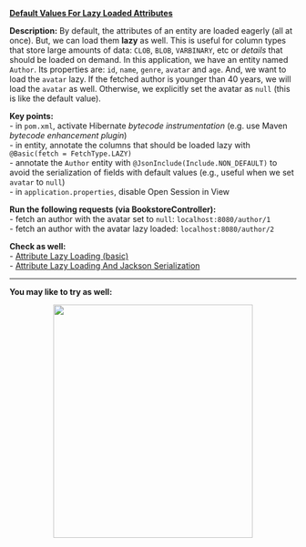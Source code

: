 
**[Default Values For Lazy Loaded Attributes](https://github.com/AnghelLeonard/Hibernate-SpringBoot/tree/master/HibernateSpringBootAttributeLazyLoadingDefaultValues)**
 
**Description:** By default, the attributes of an entity are loaded eagerly (all at once). But, we can load them **lazy** as well. This is useful for column types that store large amounts of data: `CLOB`, `BLOB`, `VARBINARY`, etc or *details* that should be loaded on demand. In this application, we have an entity named `Author`. Its properties are: `id`, `name`, `genre`, `avatar` and `age`. And, we want to load the `avatar` lazy. If the fetched author is younger than 40 years, we will load the `avatar` as well. Otherwise, we explicitly set the avatar as `null` (this is like the default value). 

**Key points:**\
     - in `pom.xml`, activate Hibernate *bytecode instrumentation* (e.g. use Maven *bytecode enhancement plugin*)\
     - in entity, annotate the columns that should be loaded lazy with `@Basic(fetch = FetchType.LAZY)`\
     - annotate the `Author` entity with `@JsonInclude(Include.NON_DEFAULT)` to avoid the serialization of fields with default values (e.g., useful when we set `avatar` to `null`)\
     - in `application.properties`, disable Open Session in View
     
**Run the following requests (via BookstoreController):**\
     - fetch an author with the avatar set to `null`: `localhost:8080/author/1`\
     - fetch an author with the avatar lazy loaded: `localhost:8080/author/2`

**Check as well:**\
     - [Attribute Lazy Loading (basic)](https://github.com/AnghelLeonard/Hibernate-SpringBoot/blob/master/HibernateSpringBootAttributeLazyLoadingBasic)\
     - [Attribute Lazy Loading And Jackson Serialization](https://github.com/AnghelLeonard/Hibernate-SpringBoot/tree/master/HibernateSpringBootAttributeLazyLoadingJacksonSerialization)
     
--------------------------------

**You may like to try as well:**
<a href="https://leanpub.com/java-persistence-performance-illustrated-guide"><p align="center"><img src="https://github.com/AnghelLeonard/Hibernate-SpringBoot/blob/master/Java%20Persistence%20Performance%20Illustrated%20Guide.jpg" height="410" width="350"/></p></a>

